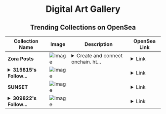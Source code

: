 <div align="center">

# Digital Art Gallery

## Trending Collections on OpenSea

| Collection Name                       | Image                                                                                     | Description                       | OpenSea Link                                                                                          |
|---------------------------------------|-------------------------------------------------------------------------------------------|-----------------------------------|--------------------------------------------------------------------------------------------------------|
| **Zora Posts** | ![Image](https://i.seadn.io/s/raw/files/1090ef781976f1cc6736dd85e28f3554.jpg?w=500&auto=format?w=200&auto=format) | <details><summary>Create and connect onchain. ht...</summary>Create and connect onchain. https://zora.co</details> | <details><summary>Link</summary>[Zora Posts](https://opensea.io/collection/zora-posts-1519)</details> |
| **<details><summary>315815's Follow...</summary>315815's Follower</details>** | ![Image](https://i.seadn.io/s/raw/files/19f9f090920392cc3650cbdf4361755b.png?w=500&auto=format?w=200&auto=format) |  | <details><summary>Link</summary>[315815's Follower](https://opensea.io/collection/315815-s-follower)</details> |
| **SUNSET** | ![Image](https://i.seadn.io/s/raw/files/a43308ca61e978b8309c4fab1ebfcadb.jpg?w=500&auto=format?w=200&auto=format) |  | <details><summary>Link</summary>[SUNSET](https://opensea.io/collection/sunset-956)</details> |
| **<details><summary>309822's Follow...</summary>309822's Follower</details>** | ![Image](https://i.seadn.io/s/raw/files/19f9f090920392cc3650cbdf4361755b.png?w=500&auto=format?w=200&auto=format) |  | <details><summary>Link</summary>[309822's Follower](https://opensea.io/collection/309822-s-follower)</details> |

</div>